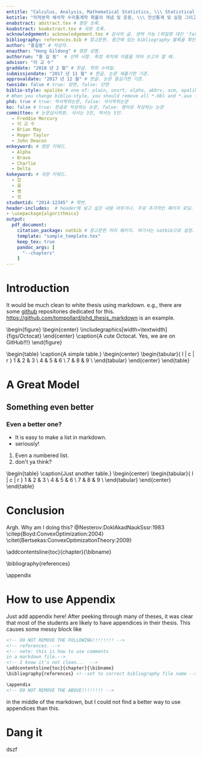 ```yaml
---
entitle: "Calculus, Analysis, Mathematical Statistics, \\\ Statistical Computinig and Lab; Regression Analysis" # 영문 제목. 중간에 줄 넘기기를 위해서는 백슬래시 3개가 필요함.
kotitle: "미적분학 해석학 수리통계학 확률의 개념 및 응용, \\\ 전산통계 및 실험 그리고 회귀분석 및 실험" # 국문 제목. 중간에 줄 넘기기를 위해서는 백슬래시 3개가 필요함.
enabstract: abstract.tex # 영문 초록. 
koabstract: koabstract.tex # 국문 초록. 
acknowledgement: acknowledgement.tex # 감사의 글. 생략 가능 (파일명 대신 'false'를 적으면 됨.).
bibliography: references.bib # 참고문헌. 중간에 있는 bibliography 블록을 확인할 것. 
author: "홍길동" # 작성자.
enauthor: "Hong Gildong" # 영문 성명.
authorrun: "홍 길 동"  # 선택 사항. 특정 위치에 이름을 띄어 쓰고자 할 때.
advisor: "이 교 수"
graddate: "2018 년 2 월" # 한글. 학위 수여일.
submissiondate: "2017 년 11 월" # 한글. 논문 제출기한 기준.
approvaldate: "2017 년 12 월" # 한글. 논문 종심기한 기준.
twoside: false # true: 양면, false: 단면
biblio-style: apalike # one of: plain, unsrt, alpha, abbrv, acm, apalike, siam, plainnat, abbrvnat, unsrtnat, etc.
# When you change biblio-style, you should remove all *.bbl and *.aux files related before you build pdf file again.
phd: true # true: 박사학위논문, false: 석사학위논문
ko: false # true: 한글로 작성하는 논문, false: 영어로 작성하는 논문
committee: # 논문심사위원. 석사는 3인, 박사는 5인. 
  - Freddie Mercury
  - 이 교 수
  - Brian May
  - Roger Taylor
  - John Deacon
enkeyword: # 영문 키워드.
  - Alpha
  - Bravo
  - Charlie
  - Delta
kokeyword: # 국문 키워드.
  - 갑
  - 을
  - 병
  - 정
studentid: "2014-12345" # 학번.
header-includes:  # header에 넣고 싶은 내용 아무거나. 주로 추가적인 패키지 로딩. 
- \usepackage{algorithmicx} 
output: 
  pdf_document:
    citation_package: natbib # 참고문헌 처리 패키지. 여기서는 natbib으로 설정.
    template: "sample_template.tex"
    keep_tex: true
    pandoc_args: [
      "--chapters"
    ]
---
```



# Introduction
It would be much clean to white thesis using markdown. e.g., there are some [github](https://github.com) repositories dedicated  for this. https://github.com/tompollard/phd_thesis_markdown is an example.

\begin{figure}
\begin{center}
\includegraphics[width=\textwidth]{figs/Octocat}
\end{center}
\caption{A cute Octocat. Yes, we are on GitHub!!!}
\end{figure}

\begin{table}
\caption{A simple table.}
\begin{center}
\begin{tabular}{ l | c | r }
  1 & 2 & 3 \\
  4 & 5 & 6 \\
  7 & 8 & 9 \\
\end{tabular}
\end{center}
\end{table}

# A Great Model


## Something even better


### Even a better one?

* It is easy to make a list in markdown.
* seriously!


1. Even a numbered list.
2. don't ya think?

\begin{table}
\caption{Just another table.}
\begin{center}
\begin{tabular}{ l | c | r }
  1 & 2 & 3 \\
  4 & 5 & 6 \\
  7 & 8 & 9 \\
\end{tabular}
\end{center}
\end{table}

# Conclusion

Argh. Why am I doing this? @Nesterov:DoklAkadNaukSssr:1983 \citep{Boyd:ConvexOptimization:2004} \citet{Bertsekas:ConvexOptimizationTheory:2009}

<!-- DO NOT REMOVE THE FOLLOWING!!!!!!!! -->
<!-- references. --> 
<!-- note: this is how to use comments 
in a markdown file.-->
<!-- I know it's not clean... -->
\addcontentsline{toc}{chapter}{\bibname}
<!-- set to your bibliography file name -->
\bibliography{references} 
<!-- DO NOT REMOVE THE ABOVE!!!!!!!! -->

<!-- Remove the below if you don't have any appendices -->
\appendix

# How to use Appendix

Just add appendix here!
After peeking through many of theses, it was clear that most of the students are likely to have appendices in their thesis. This causes some messy block like 

```markdown
<!-- DO NOT REMOVE THE FOLLOWING!!!!!!!! -->
<!-- references. --> 
<!-- note: this is how to use comments 
in a markdown file.-->
<!-- I know it's not clean...  -->
\addcontentsline{toc}{chapter}{\bibname}
\bibliography{references} <!--set to correct bibliography file name -->

\appendix
<!-- DO NOT REMOVE THE ABOVE!!!!!!!! -->
```
in the middle of the markdown, but I could not find a better way to use appendices than this.


# Dang it
dszf
